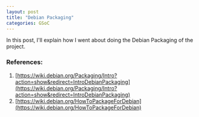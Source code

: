 ```yaml
---
layout: post
title: "Debian Packaging"
categories: GSoC
---
```


In this post, I'll explain how I went about doing the Debian Packaging of the project.


### References:
1. [https://wiki.debian.org/Packaging/Intro?action=show&redirect=IntroDebianPackaging](https://wiki.debian.org/Packaging/Intro?action=show&redirect=IntroDebianPackaging)
2. [https://wiki.debian.org/HowToPackageForDebian](https://wiki.debian.org/HowToPackageForDebian)
